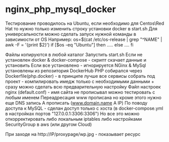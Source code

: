 # nginx_php_mysql_docker
Тестирование проводилось на Ubuntu, если необходимо для Centos\Red Hat
то нужно только изменить строку установки docker в start.sh
Для универсальности можно сделать запуск нужной команды в зависимости от OS 
Например:
os=$(cat /etc/os-release | grep "^NAME" | awk -F = '{print $2}')
if [$os -eq "Ubuntu"]
then
.....
else
....
fi

Файлы копируются в любой каталог
Запустить start.sh
Если не установлен docker & docker-compose - скрипт скачает данные и установить
Если все установлено - игнорируется
NGinx & MySql установлены из репозитория DockerHub
PHP собирался через Dockerfile(php.docker) - в принципе лучше все сервисы
собрать под проект - компилировать имедж только с необходимыми данными + 
сразу можно сделать всю предварительную настройку
Файл настроек nginx (default.conf) - имя сайта не прописывал можно тестировать с любым именем
Переадресация www прописана но кроме этого нужно еще DNS запись A прописать (www.domain.name A IP)
По поводу доступа к MySQL - сделан доступ только с хоста
(в docker-compose.yml в настройках портов "127.0.0.1:3306:3306")
Но все это можно откорректировать либо локальным iptables либо настройками SecurityGroup в aws (или другом Cloud)

При заходе на http://IP/proxypage/wp.jpg - показывает ресурс

